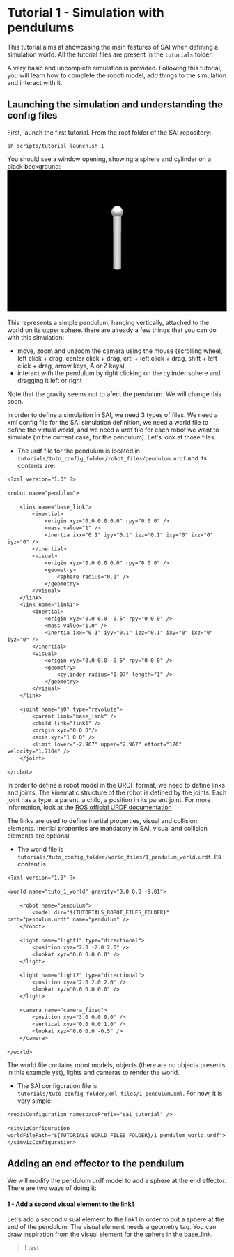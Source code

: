 # Tutorial 1 - Simulation with pendulums

This tutorial aims at showcasing the main features of SAI when defining a simulation world. All the tutorial files are present in the `tutorials` folder.

A very basic and uncomplete simulation is provided. Following this tutorial, you will learn how to complete the roboti model, add things to the simulation and interact with it.

## Launching the simulation and understanding the config files

First, launch the first tutorial. From the root folder of the SAI repository:
```
sh scripts/tutorial_launch.sh 1
```

You should see a window opening, showing a sphere and cylinder on a black background:
![](images/1_initial_simulation.png)

This represents a simple pendulum, hanging vertically, attached to the world on its upper sphere. there are already a few things that you can do with this simulation:
- move, zoom and unzoom the camera using the mouse (scrolling wheel, left click + drag, center click + drag, crtl + left click + drag, shift + left click + drag, arrow keys, A or Z keys)
- interact with the pendulum by right clicking on the cylinder sphere and dragging it left or right

Note that the gravity seems not to afect the pendulum. We will change this soon.

In order to define a simulation in SAI, we need 3 types of files. We need a xml config file for the SAI simulation definition, we need a world file to define the virtual world, and we need a urdf file for each robot we want to simulate (in the current case, for the pendulum). Let's look at those files.

- The urdf file for the pendulum is located in `tutorials/tuto_config_folder/robot_files/pendulum.urdf` and its contents are:
```
<?xml version="1.0" ?>

<robot name="pendulum">

	<link name="base_link">
		<inertial>
			<origin xyz="0.0 0.0 0.0" rpy="0 0 0" />
			<mass value="1" />
			<inertia ixx="0.1" iyy="0.1" izz="0.1" ixy="0" ixz="0" iyz="0" />
		</inertial>
		<visual>
			<origin xyz="0.0 0.0 0.0" rpy="0 0 0" />
			<geometry>
				<sphere radius="0.1" />
			</geometry>
		</visual>
	</link>
	<link name="link1">
		<inertial>
			<origin xyz="0.0 0.0 -0.5" rpy="0 0 0" />
			<mass value="1.0" />
			<inertia ixx="0.1" iyy="0.1" izz="0.1" ixy="0" ixz="0" iyz="0" />
		</inertial>
		<visual>
			<origin xyz="0.0 0.0 -0.5" rpy="0 0 0" />
			<geometry>
				<cylinder radius="0.07" length="1" />
			</geometry>
		</visual>
	</link>

	<joint name="j0" type="revolute">
		<parent link="base_link" />
		<child link="link1" />
		<origin xyz="0 0 0"/>
		<axis xyz="1 0 0" />
		<limit lower="-2.967" upper="2.967" effort="176" velocity="1.7104" />
	</joint>

</robot>
```

In order to define a robot model in the URDF format, we need to define links and joints. The kinematic structure of the robot is defined by the joints. Each joint has a type, a parent, a child, a position in its parent joint. For more information, look at the [ROS official URDF documentation](https://wiki.ros.org/urdf/XML/model)

The links are used to define inertial properties, visual and collision elements. Inertial properties are mandatory in SAI, visual and collision elements are optional.

- The world file is `tutorials/tuto_config_folder/world_files/1_pendulum_world.urdf`. Its content is
```
<?xml version="1.0" ?>

<world name="tuto_1_world" gravity="0.0 0.0 -9.81">

	<robot name="pendulum">
		<model dir="${TUTORIALS_ROBOT_FILES_FOLDER}" path="pendulum.urdf" name="pendulum" />
	</robot>

	<light name="light1" type="directional">
		<position xyz="2.0 -2.0 2.0" />
		<lookat xyz="0.0 0.0 0.0" />
	</light>

	<light name="light2" type="directional">
		<position xyz="2.0 2.0 2.0" />
		<lookat xyz="0.0 0.0 0.0" />
	</light>

	<camera name="camera_fixed">
		<position xyz="3.0 0.0 0.0" />
		<vertical xyz="0.0 0.0 1.0" />
		<lookat xyz="0.0 0.0 -0.5" />
	</camera>

</world>
```

The world file contains robot models, objects (there are no objects presents in this example yet), lights and cameras to render the world.

- The SAI configuration file is `tutorials/tuto_config_folder/xml_files/1_pendulum.xml`. For now, it is very simple:
```
<redisConfiguration namespacePrefix="sai_tutorial" />

<simvizConfiguration worldFilePath="${TUTORIALS_WORLD_FILES_FOLDER}/1_pendulum_world.urdf">
</simvizConfiguration>
```

## Adding an end effector to the pendulum

We will modify the pendulum urdf model to add a sphere at the end effector. There are two ways of doing it:
#### 1 - Add a second visual element to the link1

Let's add a second visual element to the link1 in order to put a sphere at the end of the pendulum. The visual element needs a geometry tag. You can draw inspiration from the visual element for the sphere in the base_link.

>! test